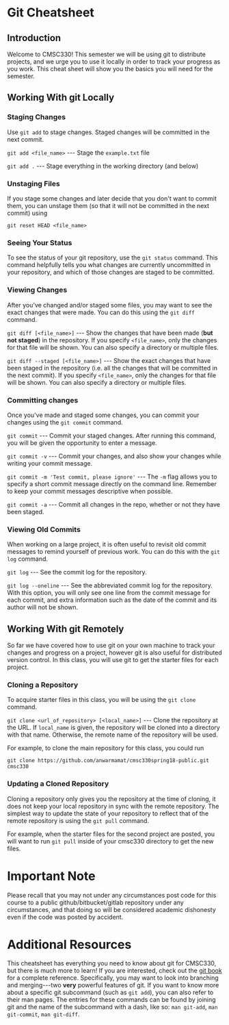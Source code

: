 # Git Cheatsheet

## Introduction

Welcome to CMSC330! This semester we will be using git to distribute projects,
and we urge you to use it locally in order to track your progress as you work.
This cheat sheet will show you the basics you will need for the semester.

## Working With git Locally

### Staging Changes

Use `git add` to stage changes. Staged changes will be committed in the next
commit.

`git add <file_name>` --- Stage the `example.txt` file

`git add .` --- Stage everything in the working directory (and below)

### Unstaging Files

If you stage some changes and later decide that you don't want to commit them,
you can unstage them (so that it will not be committed in the next commit) using

`git reset HEAD <file_name>`

### Seeing Your Status

To see the status of your git repository, use the `git status` command. This
command helpfully tells you what changes are currently uncommitted in your
repository, and which of those changes are staged to be committed.

### Viewing Changes

After you've changed and/or staged some files, you may want to see the exact
changes that were made. You can do this using the `git diff` command.

`git diff [<file_name>]` --- Show the changes that have been made (**but not
staged**) in the repository. If you specify `<file_name>`, only the changes for
that file will be shown. You can also specify a directory or multiple files.

`git diff --staged [<file_name>]` --- Show the exact changes that have been
staged in the repository (i.e. all the changes that will be committed in the
next commit). If you specify `<file_name>`, only the changes for that file will
be shown. You can also specify a directory or multiple files.

### Committing changes

Once you've made and staged some changes, you can commit your changes using the
`git commit` command.

`git commit` --- Commit your staged changes. After running this command, you
will be given the opportunity to enter a message.

`git commit -v` --- Commit your changes, and also show your changes while
writing your commit message.

`git commit -m 'Test commit, please ignore'` --- The `-m` flag allows you to
specify a short commit message directly on the command line. Remember to keep
your commit messages descriptive when possible.

`git commit -a` --- Commit all changes in the repo, whether or not they have
been staged.

### Viewing Old Commits

When working on a large project, it is often useful to revisit old commit
messages to remind yourself of previous work. You can do this with the `git log`
command.

`git log` --- See the commit log for the repository.

`git log --oneline` --- See the abbreviated commit log for the repository. With
this option, you will only see one line from the commit message for each commit,
and extra information such as the date of the commit and its author will not be
shown.

## Working With git Remotely

So far we have covered how to use git on your own machine to track your changes
and progress on a project, however git is also useful for distributed version
control. In this class, you will use git to get the starter files for each
project.

### Cloning a Repository

To acquire starter files in this class, you will be using the `git clone`
command.

`git clone <url_of_repository> [<local_name>]` --- Clone the repository at the
URL. If `local_name` is given, the repository will be cloned into a directory
with that name. Otherwise, the remote name of the repository will be used.

For example, to clone the main repository for this class, you could run

```
git clone https://github.com/anwarmamat/cmsc330spring18-public.git cmsc330
```

### Updating a Cloned Repository

Cloning a repository only gives you the repository at the time of cloning, it
does not keep your local repository in sync with the remote repository. The
simplest way to update the state of your repository to reflect that of the
remote repository is using the `git pull` command.

For example, when the starter files for the second project are posted, you will
want to run `git pull` inside of your cmsc330 directory to get the new files.

# Important Note

Please recall that you may not under any circumstances post code for this course
to a public github/bitbucket/gitlab repository under any circumstances, and that
doing so will be considered academic dishonesty even if the code was posted by
accident.

# Additional Resources

This cheatsheet has everything you need to know about git for CMSC330, but there
is much more to learn! If you are interested, check out the
[git book](https://git-scm.com/book/en/v2) for a complete reference.
Specifically, you may want to look into branching and merging---two **very**
powerful features of git. If you want to know more about a specific git
subcommand (such as `git add`), you can also refer to their man pages. The
entries for these commands can be found by joining git and the name of the
subcommand with a dash, like so: `man git-add`, `man git-commit`, `man
git-diff`.
